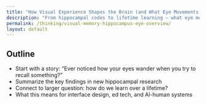 ```yaml
---
title: "How Visual Experience Shapes the Brain (and What Eye Movements Have to Do With Memory)"
description: "From hippocampal codes to lifetime learning — what eye movement research is revealing about how we build memory."
permalink: /thinking/visual-memory-hippocampus-eye-overview/
layout: default
---
```


## Outline
- Start with a story: “Ever noticed how your eyes wander when you try to recall something?”
- Summarize the key findings in new hippocampal research
- Connect to larger question: how do we learn over a lifetime?
- What this means for interface design, ed tech, and AI-human systems
